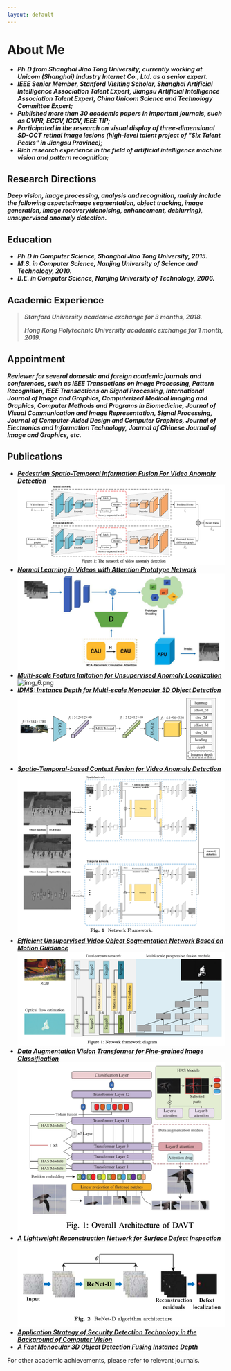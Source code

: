 ```yaml
---
layout: default
---
```



# About Me

* ***Ph.D from Shanghai Jiao Tong University, currently working at Unicom (Shanghai) Industry Internet Co., Ltd. as a senior expert.***
* ***IEEE Senior Member, Stanford Visiting Scholar, Shanghai Artificial Intelligence Association Talent Expert, Jiangsu Artificial Intelligence Association Talent Expert, China Unicom Science and Technology Committee Expert;***
* ***Published more than 30 academic papers in important journals, such as CVPR, ECCV, ICCV, IEEE TIP;***
* ***Participated in the research on visual display of three-dimensional SD-OCT retinal image lesions (high-level talent project of "Six Talent Peaks" in Jiangsu Province);***
* ***Rich research experience in the field of artificial intelligence machine vision and pattern recognition;***

## Research Directions

***Deep vision, image processing, analysis and recognition, mainly include the following aspects:image segmentation,
object tracking, image generation, image recovery(denoising, enhancement, deblurring), unsupervised anomaly detection.***

## Education

* ***Ph.D in Computer Science, Shanghai Jiao Tong University, 2015.***
* ***M.S. in Computer Science, Nanjing University of Science and Technology, 2010.***
* ***B.E. in Computer Science, Nanjing University of Technology, 2006.***

## Academic Experience

> ***Stanford University academic exchange for 3 months, 2018.***
>
> ***Hong Kong Polytechnic University academic exchange for 1 month, 2019.***

## Appointment

***Reviewer for several domestic and foreign academic journals and conferences, such as IEEE Transactions on Image Processing,
Pattern Recognition, IEEE Transactions on Signal Processing, International Journal of Image and Graphics, Computerized
Medical Imaging and Graphics, Computer Methods and Programs in Biomedicine, Journal of Visual Communication and Image
Representation, Signal Processing, Journal of Computer-Aided Design and Computer Graphics, Journal of Electronics and
Information Technology, Journal of Chinese Journal of Image and Graphics, etc.***

## Publications

* ***[Pedestrian Spatio-Temporal Information Fusion For Video Anomaly Detection](https://arxiv.org/pdf/2211.10052.pdf)***
![img_4.png](img_4.png)
* ***[Normal Learning in Videos with Attention Prototype Network](https://arxiv.org/pdf/2108.11055.pdf)***
![img_5.png](img_5.png#pic_left)
* ***[Multi-scale Feature Imitation for Unsupervised Anomaly Localization](https://arxiv.org/pdf/2212.05786.pdf)***
![img_6.png](img_6.png=300*300)
* ***[IDMS: Instance Depth for Multi-scale Monocular 3D Object Detection](https://arxiv.org/pdf/2212.01528v1.pdf)***
![img_7.png](img_7.png)
* ***[Spatio-Temporal-based Context Fusion for Video Anomaly Detection](https://arxiv.org/pdf/2210.09572.pdf)***
![img_8.png](img_8.png)
* ***[Efficient Unsupervised Video Object Segmentation Network Based on Motion Guidance](https://arxiv.org/pdf/2211.05364.pdf)***
![img_9.png](img_9.png)
* ***[Data Augmentation Vision Transformer for Fine-grained Image Classification](https://arxiv.org/pdf/2211.12879.pdf)***
![img_10.png](img_10.png)
* ***[A Lightweight Reconstruction Network for Surface Defect Inspection](https://arxiv.org/pdf/2212.12878.pdf)***
![img_11.png](img_11.png)
* ***[Application Strategy of Security Detection Technology in the Background of Computer Vision]()***
* ***[A Fast Monocular 3D Object Detection Fusing Instance Depth]()***

For other academic achievements, please refer to relevant journals.


